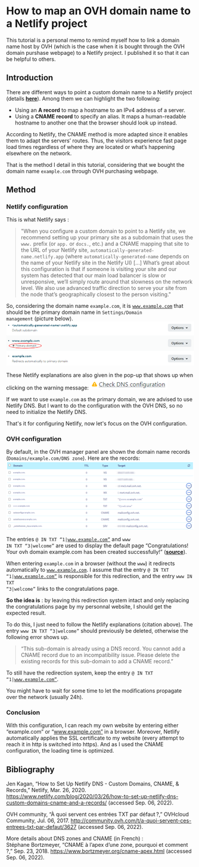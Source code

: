 # How to map an OVH domain name to a Netlify project

This tutorial is a personal memo to remind myself how to link a domain name host by OVH (which is the case when it is bought through the OVH domain purshase webpage) to a Netlify project. I published it so that it can be helpful to others.

## Introduction

There are different ways to point a custom domain name to a Netlify project (details [**here**](https://www.netlify.com/blog/2020/03/26/how-to-set-up-netlify-dns-custom-domains-cname-and-a-records)). Among them we can highlight the two following:
-	Using an **A record** to map a hostname to an IPv4 address of a server.
-	Using a **CNAME record** to specify an alias. It maps a human-readable hostname to another one that the browser should look up instead.

According to Netlify, the CNAME method is more adapted since it enables them to adapt the servers’ routes. Thus, the visitors experience fast page load times regardless of where they are located or what’s happening elsewhere on the network.

That is the method I detail in this tutorial, considering that we bought the domain name <code>example.com</code> through OVH purchasing webpage.

## Method
### Netlify configuration

This is what Netlify says :

> "When you configure a custom domain to point to a Netlify site, we recommend setting up your primary site as a subdomain that uses the <code>www.</code> prefix (or <code>app.</code> or <code>docs.</code>, etc.) and a CNAME mapping that site to the URL of your Netlify site, <code>automatically-generated-name.netlify.app</code> (where <code>automatically-generated-name</code> depends on the name of your Netlify site in the Netlify UI) [...] What’s great about this configuration is that if someone is visiting your site and our system has detected that our main load balancer is slow or unresponsive, we’ll simply route around that slowness on the network level. We also use advanced traffic direction to serve your site from the node that’s geographically closest to the person visiting."

So, considering the domain name <code>example.com</code>, it is <code>www.example.com</code> that should be the primary domain name in <code>Settings/Domain management</code> (picture below).
![Netlify domain names list](img/netlify_default_domain_names.png)

These Netlify explanations are also given in the pop-up that shows up when clicking on the warning message: ![Check DNS configuration message](img/netlify_check_dns_config_msg.png)

If we want to use <code>example.com</code> as the primary domain, we are advised to use Netlify DNS. But I want to do the configuration with the OVH DNS, so no need to initialize the Netlify DNS.

That's it for configuring Netlify, now let's focus on the OVH configuration.

### OVH configuration

By default, in the OVH manager panel are shown the domain name records (<code>Domains/example.com/DNS zone</code>). Here are the records:
![Netlify domain names list](img/ovh_default_domain_names_view.png)

The entries <code>@ IN TXT “1|www.example.com”</code> and <code>www IN TXT “3|welcome”</code> are used to display the default page “Congratulations! Your ovh domain example.com has been created successfully!” ([**source**](https://community.ovh.com/t/a-quoi-servent-ces-entrees-txt-par-defaut/3627/4)).

When entering <code>example.com</code> in a browser (without the <code>www</code>) it redirects automatically to <code>www.example.com</code>. I assume that the entry <code>@ IN TXT “1|www.example.com”</code> is responsible for this redirection, and the entry <code>www IN TXT “3|welcome”</code> links to the congratulations page.

**So the idea is** : by leaving this redirection system intact and only replacing the congratulations page by my personnal website, I should get the expected result.

To do this, I just need to follow the Netlify explanations (citation above). The entry <code>www IN TXT “3|welcome”</code> should previously be deleted, otherwise the following error shows up.

> “This sub-domain is already using a DNS record. You cannot add a CNAME record due to an incompatibility issue. Please delete the existing records for this sub-domain to add a CNAME record.”

To still have the redirection system, keep the entry <code>@ IN TXT “1|www.example.com”</code>.

You might have to wait for some time to let the modifications propagate over the network (usually 24h).

### Conclusion

With this configuration, I can reach my own website by entering either “example.com” or “www.example.com” in a browser. Moreover, Netlify automatically applies the SSL certificate to my website (every attempt to reach it in http is switched into https). And as I used the CNAME configuration, the loading time is optimized.

## Bibliography

Jen Kagan, “How to Set Up Netlify DNS - Custom Domains, CNAME, & Records,” Netlify, Mar. 26, 2020. https://www.netlify.com/blog/2020/03/26/how-to-set-up-netlify-dns-custom-domains-cname-and-a-records/ (accessed Sep. 06, 2022).

OVH community, “À quoi servent ces entrées TXT par défaut ?,” OVHcloud Community, Jul. 06, 2017. http://community.ovh.com/t/a-quoi-servent-ces-entrees-txt-par-defaut/3627 (accessed Sep. 06, 2022).

More details about DNS zones and CNAME (in French) :   
Stéphane Bortzmeyer, “CNAME à l’apex d’une zone, pourquoi et comment ?,” Sep. 23, 2018. https://www.bortzmeyer.org/cname-apex.html (accessed Sep. 06, 2022).
